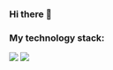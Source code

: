 ### Hi there 👋
### My technology stack:

<img src="https://img.shields.io/badge/Python-000000?style=for-the-badge&logo=Python&logoColor=00FFFF"/> <img src="https://img.shields.io/badge/HTML 5-000000?style=for-the-badge&logo=HTML5&logoColor=FF0000"/>




